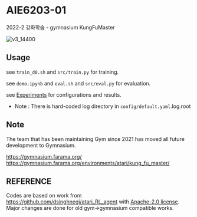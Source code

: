# AIE6203-01
2022-2 강화학습 - gymnasium KungFuMaster  

![v3_14400](https://user-images.githubusercontent.com/39723411/207061052-9ed61df0-4706-4475-80ad-1d53f1e4faa0.gif)

## Usage

see ```train_d0.sh``` and ```src/train.py``` for training.  

see ```demo.ipynb``` and ```eval.sh``` and ```src/eval.py``` for evaluation.   

see [Experiments](https://docs.google.com/spreadsheets/d/1hte_S2b6fM9T9JFwS2mAJ9D0NY0Bejd6tPiN8hBqMhs/edit?usp=sharing) for configurations and results. 

+ Note : There is hard-coded log directory in ```config/default.yaml```.log.root 

## Note
The team that has been maintaining Gym since 2021 has moved all future development to Gymnasium.   

https://gymnasium.farama.org/  
https://gymnasium.farama.org/environments/atari/kung_fu_master/


## REFERENCE   
  
Codes are based on work from https://github.com/dsinghnegi/atari_RL_agent with [Apache-2.0 license](https://github.com/dsinghnegi/atari_RL_agent/blob/master/LICENSE). Major changes are done for old gym->gymnasium compatible works. 
